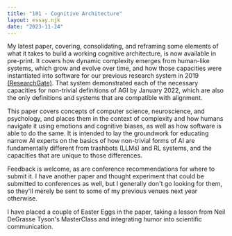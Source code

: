 ```yaml
---
title: "101 - Cognitive Architecture"
layout: essay.njk
date: "2023-11-24"
---
```


My latest paper, covering, consolidating, and reframing some elements of what it takes to build a working cognitive architecture, is now available in pre-print. It covers how dynamic complexity emerges from human-like systems, which grow and evolve over time, and how those capacities were instantiated into software for our previous research system in 2019 [(ResearchGate)](http://dx.doi.org/10.13140/RG.2.2.11390.56641). That system demonstrated each of the necessary capacities for non-trivial definitions of AGI by January 2022, which are also the only definitions and systems that are compatible with alignment. 

This paper covers concepts of computer science, neuroscience, and psychology, and places them in the context of complexity and how humans navigate it using emotions and cognitive biases, as well as how software is able to do the same. It is intended to lay the groundwork for educating narrow AI experts on the basics of how non-trivial forms of AI are fundamentally different from trashbots (LLMs) and RL systems, and the capacities that are unique to those differences.

Feedback is welcome, as are conference recommendations for where to submit it. I have another paper and thought experiment that could be submitted to conferences as well, but I generally don't go looking for them, so they'll merely be sent to some of my previous venues next year otherwise.

I have placed a couple of Easter Eggs in the paper, taking a lesson from Neil DeGrasse Tyson's MasterClass and integrating humor into scientific communication.